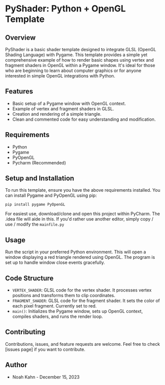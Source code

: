 # PyShader: Python + OpenGL Template

## Overview
PyShader is a basic shader template designed to integrate GLSL (OpenGL Shading Language) with Pygame. This template provides a simple yet comprehensive example of how to render basic shapes using vertex and fragment shaders in OpenGL within a Pygame window. It's ideal for those who are beginning to learn about computer graphics or for anyone interested in simple OpenGL integrations with Python.

## Features
- Basic setup of a Pygame window with OpenGL context.
- Example of vertex and fragment shaders in GLSL.
- Creation and rendering of a simple triangle.
- Clean and commented code for easy understanding and modification.

## Requirements
- Python
- Pygame
- PyOpenGL
- Pycharm (Recommended)

## Setup and Installation
To run this template, ensure you have the above requirements installed. You can install Pygame and PyOpenGL using pip:

```
pip install pygame PyOpenGL
```

For easiest use, download/clone and open this project within PyCharm. The .idea file will aide in this.
If you'd rather use another editor, simply copy / use / modify the `mainfile.py`

## Usage
Run the script in your preferred Python environment. This will open a window displaying a red triangle rendered using OpenGL. The program is set up to handle window close events gracefully.

## Code Structure
- `VERTEX_SHADER`: GLSL code for the vertex shader. It processes vertex positions and transforms them to clip coordinates.
- `FRAGMENT_SHADER`: GLSL code for the fragment shader. It sets the color of each pixel fragment. Currently set to red.
- `main()`: Initializes the Pygame window, sets up OpenGL context, compiles shaders, and runs the render loop.

## Contributing
Contributions, issues, and feature requests are welcome. Feel free to check [issues page] if you want to contribute.

## Author
- Noah Kahn - December 15, 2023
